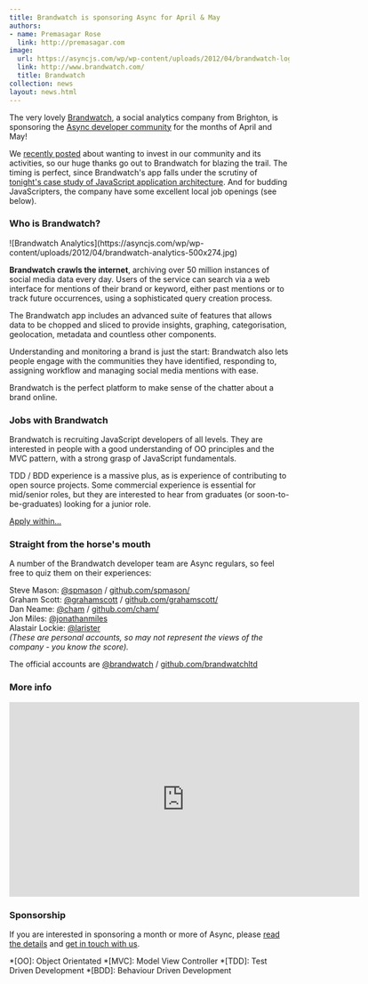 ```yaml
---
title: Brandwatch is sponsoring Async for April & May
authors:
- name: Premasagar Rose
  link: http://premasagar.com
image:
  url: https://asyncjs.com/wp/wp-content/uploads/2012/04/brandwatch-logo.png
  link: http://www.brandwatch.com/
  title: Brandwatch
collection: news
layout: news.html
---
```

The very lovely [Brandwatch](http://www.brandwatch.com), a social
analytics company from Brighton, is sponsoring the [Async developer community](https://asyncjs.com) for the months of April and May!

We [recently posted](https://asyncjs.com/sponsor-us/) about wanting to
invest in our community and its activities, so our huge thanks go out to
Brandwatch for blazing the trail. The timing is perfect, since
Brandwatch's app falls under the scrutiny of [tonight's case study of JavaScript application architecture](https://asyncjs.com/architecture/).
And for budding JavaScripters,
the company have some excellent local job openings (see below).

<h3 class="clear">Who is Brandwatch?</h3>
![Brandwatch Analytics](https://asyncjs.com/wp/wp-content/uploads/2012/04/brandwatch-analytics-500x274.jpg)

__Brandwatch crawls the internet__, archiving over 50 million instances
of social media data every day. Users of the service can search via a
web interface for mentions of their brand or keyword, either past
mentions or to track future occurrences, using a sophisticated query
creation process. 

The Brandwatch app includes an advanced suite of features that allows
data to be chopped and sliced to provide insights, graphing,
categorisation, geolocation, metadata and countless other components. 

Understanding and monitoring a brand is just the start: Brandwatch also
lets people engage with the communities they have identified, responding
to, assigning workflow and managing social media mentions with ease.

Brandwatch is the perfect platform to make sense of the chatter about a
brand online.

### Jobs with Brandwatch
Brandwatch is recruiting JavaScript developers of all levels. They are
interested in people with a good understanding of OO principles and the MVC pattern, with a strong grasp of JavaScript
fundamentals.

TDD / BDD experience is a massive
plus, as is experience of contributing to open source projects. Some
commercial experience is essential for mid/senior roles, but they are
interested to hear from graduates (or soon-to-be-graduates) looking for
a junior role.

[Apply within...](http://www.brandwatch.com/2012/03/javascript-developers/)

### Straight from the horse's mouth

A number of the Brandwatch developer team are Async regulars, so feel
free to quiz them on their experiences:

Steve Mason: <a href="http://twitter.com/spmason">@spmason</a> / <a href="http://github.com/spmason/">github.com/spmason/</a>  
Graham Scott: <a href="http://twitter.com/grahamscott">@grahamscott</a> / <a href="http://github.com/grahamscott/">github.com/grahamscott/</a>  
Dan Neame: <a href="http://twitter.com/cham">@cham</a> / <a href="http://github.com/cham/">github.com/cham/</a>  
Jon Miles: <a href="http://twitter.com/jonathanmiles">@jonathanmiles</a>  
Alastair Lockie: <a href="http://twitter.comlarister">@larister</a>  
_(These are personal accounts, so may not represent the views of the company - you know the score)._

The official accounts are [@brandwatch](http://twitter.com/brandwatch) / [github.com/brandwatchltd](http://github.com/brandwatchltd)

### More info

<iframe width="630" height="350" src="http://www.youtube.com/embed/6k8wRGjSAK8" frameborder="0" allowfullscreen="allowfullscreen"></iframe>

### Sponsorship

If you are interested in sponsoring a month or more of Async, please
[read the details](/sponsorship/) and [get in touch with us](&#109;&#97;&#105;&#108;&#116;&#111;&#58;&#104;&#101;&#108;&#108;&#111;&#64;&#97;&#115;&#121;&#110;&#99;&#106;&#115;&#46;&#99;&#111;&#109;).

*[OO]:  Object Orientated
*[MVC]: Model View Controller
*[TDD]: Test Driven Development
*[BDD]: Behaviour Driven Development
